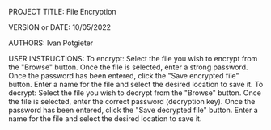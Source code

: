 PROJECT TITLE: File Encryption

VERSION or DATE: 10/05/2022

AUTHORS: Ivan Potgieter

USER INSTRUCTIONS:
To encrypt:
Select the file you wish to encrypt from the "Browse" button. Once the file is selected, enter a strong password. Once the password has been entered, click the "Save encrypted file" button. Enter a name for the file and select the desired location to save it.
To decrypt:
Select the file you wish to decrypt from the "Browse" button. Once the file is selected, enter the correct password (decryption key). Once the password has been entered, click the "Save decrypted file" button. Enter a name for the file and select the desired location to save it.
